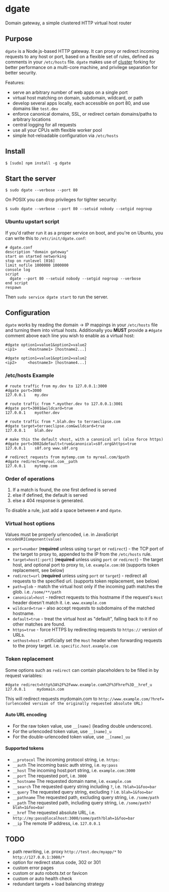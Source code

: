 # dgate

Domain gateway, a simple clustered HTTP virtual host router

## Purpose

`dgate` is a Node.js-based HTTP gateway. It can proxy or redirect incoming requests to any host or port,
based on a flexible set of rules, defined as comments in your `/etc/hosts` file. `dgate` makes use
of [cluster](http://nodejs.org/api/cluster.html) forking for better performance on a multi-core machine,
and privilege separation for better security.

Features:

- serve an arbitrary number of web apps on a single port
- virtual host matching on domain, subdomain, wildcard, or path
- develop several apps locally, each accessible on port 80, and use domains like `test.dev`
- enforce canonical domains, SSL, or redirect certain domains/paths to arbitrary locations
- central logging for all requests
- use all your CPUs with flexible worker pool
- simple hot-reloadable configuration via `/etc/hosts`

## Install

```
$ [sudo] npm install -g dgate
```

## Start the server

```
$ sudo dgate --verbose --port 80
```

On POSIX you can drop privileges for tighter security:

```
$ sudo dgate --verbose --port 80 --setuid nobody --setgid nogroup
```

### Ubuntu upstart script

If you'd rather run it as a proper service on boot, and you're on Ubuntu,
you can write this to `/etc/init/dgate.conf`:

```
# dgate.conf
description "domain gateway"
start on started networking
stop on runlevel [016]
limit nofile 1000000 1000000
console log
script
  dgate --port 80 --setuid nobody --setgid nogroup --verbose
end script
respawn
```

Then `sudo service dgate start` to run the server.

## Configuration

`dgate` works by reading the domain -> IP mappings in your `/etc/hosts` file and turning them into virtual hosts.
Additionally you **MUST** provide a `#dgate` comment above each line you wish to enable as a virtual host:

```
#dgate option1=value1&option2=value2
<ip1>     <hostname1> [hostname2...]

#dgate option1=value1&option2=value2
<ip2>     <hostname3> [hostname4...]
```

### /etc/hosts Example

```
# route traffic from my.dev to 127.0.0.1:3000
#dgate port=3000
127.0.0.1    my.dev

# route traffic from *.myother.dev to 127.0.0.1:3001
#dgate port=3001&wildcard=true
127.0.0.1    myother.dev

# route traffic from *.blah.dev to terraeclipse.com
#dgate target=terraeclipse.com&wildcard=true
127.0.0.1    blah.dev

# make this the default vhost, with a canonical url (also force https)
#dgate port=3002&default=true&canonical=s8f.org&https=true
127.0.0.1    s8f.org www.s8f.org

# redirect requests from mytemp.com to myreal.com/$path
#dgate redirect=myreal.com__path
127.0.0.1    mytemp.com
```

### Order of operations

1. If a match is found, the one first defined is served
2. else if defined, the default is served
3. else a 404 response is generated.

To disable a rule, just add a space between `#` and `dgate`.

### Virtual host options

Values must be properly urlencoded, i.e. in JavaScript `encodeURIComponent(value)`

- `port=number` (**required** unless using `target` or `redirect`) - the TCP port of the target to proxy to, appended to the IP from the `/etc/hosts` rule.
- `target=host[:port]` (**required** unless using `port` or `redirect`) - the target host, and optional port to proxy to, i.e. `example.com:80` (supports token replacement, see below)
- `redirect=url` (**required** unless using `port` or `target`) - redirect all requests to the specified url. (supports token replacement, see below)
- `path=glob` - match the virtual host only if the incoming path matches the glob. i.e. `/some/**/path`
- `canonical=host` - redirect requests to this hostname if the request's `Host` header doesn't match it. i.e. `www.example.com`
- `wildcard=true` - also accept requests to subdomains of the matched hostname.
- `default=true` - treat the virtual host as "default", falling back to it if no other matches are found.
- `https=true` - force HTTPS by redirecting requests to `https://` version of URLs.
- `sethost=host` - artificially set the `Host` header when forwarding requests to the proxy target. i.e. `specific.host.example.com`

### Token replacement

Some options such as `redirect` can contain placeholders to be filled in by request variables:

```
#dgate redirect=http%3A%2F%2Fwww.example.com%2F%3Fhref%3D__href_u
127.0.0.1     mydomain.com
```

This will redirect requests mydomain.com to `http://www.example.com/?href=(urlencoded version of the originally requested absolute URL)`

#### Auto URL encoding

- For the raw token value, use `__[name]` (leading double underscore).
- For the urlencoded token value, use `__[name]_u`
- For the double-urlencoded token value, use `__[name]_uu`

#### Supported tokens

- `__protocol` The incoming protocol string, i.e. `https:`
- `__auth` The incoming basic auth string, i.e. `my:pass`
- `__host` The incoming host:port string, i.e. `example.com:3000`
- `__port` The requested port, i.e. `3000`
- `__hostname` The requested domain name, i.e. `example.com`
- `__search` The requested query string including `?`, i.e. `?blah=1&foo=bar`
- `__query` The requested query string, excluding `?` i.e. `blah=1&foo=bar`
- `__pathname` The requested path, excluding query string, i.e. `/some/path`
- `__path` The requested path, including query string, i.e. `/some/path?blah=1&foo=bar`
- `__href` The requested absolute URL, i.e. `http://my:pass@localhost:3000/some/path?blah=1&foo=bar`
- `__ip` The remote IP address, i.e. `127.0.0.1`

## TODO

- path rewriting, i.e. proxy `http://test.dev/myapp/*` to `http://127.0.0.1:3000/*`
- option for redirect status code, 302 or 301
- custom error pages
- custom or auto robots.txt or favicon
- custom or auto health check
- redundant targets + load balancing strategy
